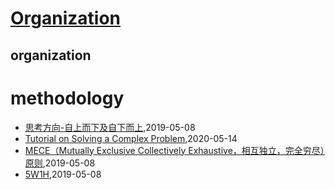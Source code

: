 # [Organization](http://organization.sisopipo.com)

## organization
# methodology
* [思考方向-自上而下及自下而上](/methodology/think-down-up),2019-05-08
* [Tutorial on Solving a Complex Problem](/methodology/solving-complex-problem),2020-05-14
* [MECE（Mutually Exclusive Collectively Exhaustive，相互独立，完全穷尽）原则](/methodology/mece),2019-05-08
* [5W1H](/methodology/5w1h),2019-05-08
